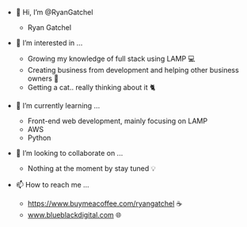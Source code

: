 - 👋 Hi, I’m @RyanGatchel
  - Ryan Gatchel 

- 👀 I’m interested in ...
  - Growing my knowledge of full stack using LAMP 💻
  - Creating business from development and helping other business owners 💼
  - Getting a cat.. really thinking about it 🐈

- 🌱 I’m currently learning ...
  - Front-end web development, mainly focusing on LAMP 
  - AWS
  - Python

- 💞️ I’m looking to collaborate on ...
  - Nothing at the moment by stay tuned 💡

- 📫 How to reach me ...
  - https://www.buymeacoffee.com/ryangatchel ☕
  - www.blueblackdigital.com 🌐
